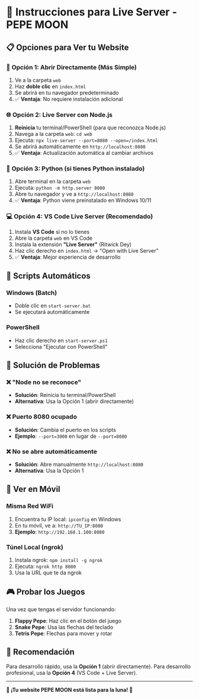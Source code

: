 # 🚀 Instrucciones para Live Server - PEPE MOON

## 📋 Opciones para Ver tu Website

### 🎯 **Opción 1: Abrir Directamente (Más Simple)**
1. Ve a la carpeta `web`
2. Haz **doble clic** en `index.html`
3. Se abrirá en tu navegador predeterminado
4. ✅ **Ventaja**: No requiere instalación adicional

### 🌐 **Opción 2: Live Server con Node.js**
1. **Reinicia** tu terminal/PowerShell (para que reconozca Node.js)
2. Navega a la carpeta `web`: `cd web`
3. Ejecuta: `npx live-server --port=8080 --open=/index.html`
4. Se abrirá automáticamente en `http://localhost:8080`
5. ✅ **Ventaja**: Actualización automática al cambiar archivos

### 🐍 **Opción 3: Python (si tienes Python instalado)**
1. Abre terminal en la carpeta `web`
2. Ejecuta: `python -m http.server 8080`
3. Abre tu navegador y ve a `http://localhost:8080`
4. ✅ **Ventaja**: Python viene preinstalado en Windows 10/11

### 💻 **Opción 4: VS Code Live Server (Recomendado)**
1. Instala **VS Code** si no lo tienes
2. Abre la carpeta `web` en VS Code
3. Instala la extensión **"Live Server"** (Ritwick Dey)
4. Haz clic derecho en `index.html` → "Open with Live Server"
5. ✅ **Ventaja**: Mejor experiencia de desarrollo

## 🚀 **Scripts Automáticos**

### **Windows (Batch)**
- Doble clic en `start-server.bat`
- Se ejecutará automáticamente

### **PowerShell**
- Haz clic derecho en `start-server.ps1`
- Selecciona "Ejecutar con PowerShell"

## 🔧 **Solución de Problemas**

### **❌ "Node no se reconoce"**
- **Solución**: Reinicia tu terminal/PowerShell
- **Alternativa**: Usa la Opción 1 (abrir directamente)

### **❌ Puerto 8080 ocupado**
- **Solución**: Cambia el puerto en los scripts
- **Ejemplo**: `--port=3000` en lugar de `--port=8080`

### **❌ No se abre automáticamente**
- **Solución**: Abre manualmente `http://localhost:8080`
- **Alternativa**: Usa la Opción 1

## 📱 **Ver en Móvil**

### **Misma Red WiFi**
1. Encuentra tu IP local: `ipconfig` en Windows
2. En tu móvil, ve a: `http://TU_IP:8080`
3. **Ejemplo**: `http://192.168.1.100:8080`

### **Túnel Local (ngrok)**
1. Instala ngrok: `npm install -g ngrok`
2. Ejecuta: `ngrok http 8080`
3. Usa la URL que te da ngrok

## 🎮 **Probar los Juegos**

Una vez que tengas el servidor funcionando:

1. **Flappy Pepe**: Haz clic en el botón del juego
2. **Snake Pepe**: Usa las flechas del teclado
3. **Tetris Pepe**: Flechas para mover y rotar

## 🌟 **Recomendación**

Para desarrollo rápido, usa la **Opción 1** (abrir directamente).
Para desarrollo profesional, usa la **Opción 4** (VS Code + Live Server).

---

**🚀 ¡Tu website PEPE MOON está lista para la luna! 🌙**


